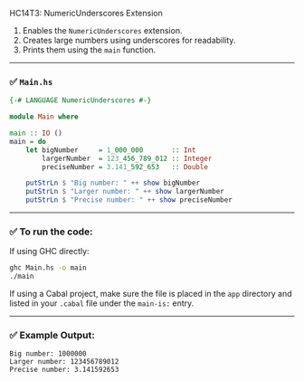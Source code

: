 HC14T3: NumericUnderscores Extension

1. Enables the `NumericUnderscores` extension.
2. Creates large numbers using underscores for readability.
3. Prints them using the `main` function.

---

### ✅ `Main.hs`

```haskell
{-# LANGUAGE NumericUnderscores #-}

module Main where

main :: IO ()
main = do
    let bigNumber     = 1_000_000       :: Int
        largerNumber  = 123_456_789_012 :: Integer
        preciseNumber = 3.141_592_653   :: Double

    putStrLn $ "Big number: " ++ show bigNumber
    putStrLn $ "Larger number: " ++ show largerNumber
    putStrLn $ "Precise number: " ++ show preciseNumber
```

---

### ✅ To run the code:

If using GHC directly:

```bash
ghc Main.hs -o main
./main
```

If using a Cabal project, make sure the file is placed in the `app` directory and listed in your `.cabal` file under the `main-is:` entry.

---

### ✅ Example Output:

```
Big number: 1000000
Larger number: 123456789012
Precise number: 3.141592653
```
